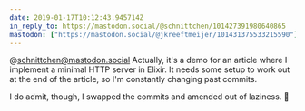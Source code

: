 ```yaml
---
date: 2019-01-17T10:12:43.945714Z
in_reply_to: https://mastodon.social/@schnittchen/101427391980640865
mastodon: ["https://mastodon.social/@jkreeftmeijer/101431375533215590"]
---
```

@schnittchen@mastodon.social Actually, it's a demo for an article where I implement a minimal HTTP server in Elixir. It needs some setup to work out at the end of the article, so I'm constantly changing past commits.

I do admit, though, I swapped the commits and amended out of laziness. 🙊
